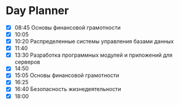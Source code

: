 # Day Planner
- [x] 08:45 Основы финансовой грамотности
- [x] 10:05 
- [x] 10:20 Распределенные системы управления базами данных
- [x] 11:40 
- [x] 13:30 Разработка программных модулей и приложений для серверов
- [x] 14:50 
- [x] 15:05 Основы финансовой грамотности
- [x] 16:25 
- [x] 16:40 Безопасность жизнедеятельности
- [x] 18:00 
